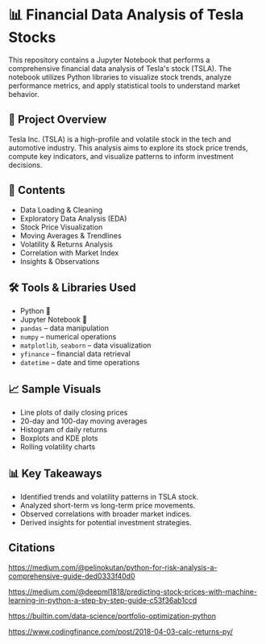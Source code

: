 # 📊 Financial Data Analysis of Tesla Stocks

This repository contains a Jupyter Notebook that performs a comprehensive financial data analysis of Tesla's stock (TSLA). The notebook utilizes Python libraries to visualize stock trends, analyze performance metrics, and apply statistical tools to understand market behavior.

## 🚀 Project Overview

Tesla Inc. (TSLA) is a high-profile and volatile stock in the tech and automotive industry. This analysis aims to explore its stock price trends, compute key indicators, and visualize patterns to inform investment decisions.

## 📂 Contents

- Data Loading & Cleaning
- Exploratory Data Analysis (EDA)
- Stock Price Visualization
- Moving Averages & Trendlines
- Volatility & Returns Analysis
- Correlation with Market Index
- Insights & Observations

## 🛠️ Tools & Libraries Used

- Python 🐍
- Jupyter Notebook 📓
- `pandas` – data manipulation
- `numpy` – numerical operations
- `matplotlib`, `seaborn` – data visualization
- `yfinance` – financial data retrieval
- `datetime` – date and time operations

## 📈 Sample Visuals

- Line plots of daily closing prices
- 20-day and 100-day moving averages
- Histogram of daily returns
- Boxplots and KDE plots
- Rolling volatility charts

## 📊 Key Takeaways

- Identified trends and volatility patterns in TSLA stock.
- Analyzed short-term vs long-term price movements.
- Observed correlations with broader market indices.
- Derived insights for potential investment strategies.


















## Citations 
https://medium.com/@pelinokutan/python-for-risk-analysis-a-comprehensive-guide-ded0333f40d0

https://medium.com/@deepml1818/predicting-stock-prices-with-machine-learning-in-python-a-step-by-step-guide-c53f36ab1ccd

https://builtin.com/data-science/portfolio-optimization-python

https://www.codingfinance.com/post/2018-04-03-calc-returns-py/
